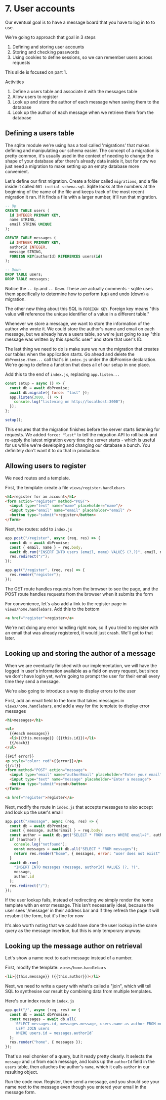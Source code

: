 # 7. User accounts

Our eventual goal is to have a message board that you have to log in to to use.

We're going to approach that goal in 3 steps

1. Defining and storing user accounts
2. Storing and checking passwords
3. Using cookies to define sessions, so we can remember users across requests

This slide is focused on part 1.

Activities

1. Define a users table and associate it with the messages table
2. Allow users to register
3. Look up and store the author of each message when saving them to the database
4. Look up the author of each message when we retrieve them from the database

## Defining a users table

The sqlite module we're using has a tool called 'migrations' that makes defining and manipulating
our schema easier. The concept of a migration is pretty common, it's usually used in the context
of needing to change the shape of your database after there's already data inside it, but for now
we just need a migration to make setting up an empty database more convenient.

Let's define our first migration. Create a folder called `migrations`, and a file inside it
called `001-initial-schema.sql`. Sqlite looks at the numbers at the beginning of the name of the file
and keeps track of the most recent migration it ran. If it finds a file with a larger number, it'll
run that migration.

```SQL
-- Up
CREATE TABLE users (
  id INTEGER PRIMARY KEY,
  name STRING,
  email STRING UNIQUE
);

CREATE TABLE messages (
  id INTEGER PRIMARY KEY,
  authorId INTEGER,
  message STRING,
  FOREIGN KEY(authorId) REFERENCES users(id)
);

-- Down
DROP TABLE users;
DROP TABLE messages;
```

Notice the `-- Up` and `-- Down`. These are actually comments - sqlite uses them specifically
to determine how to perform (up) and undo (down) a migration.

The other new thing about this SQL is `FOREIGN KEY`. Foreign key means "this value will reference the unique identifier of a value in a different table."

Whenever we store a message, we want to store the information of the author who wrote it. We could
store the author's name and email on each message, but we already have a users table, so we're just
going to say "this message was written by this specific user" and store that user's ID.

The last thing we need to do is make sure we run the migration that creates our tables when
the application starts. Go ahead and delete the `dbPromise.then...` call that's in `index.js`
under the dbPromise declaration. We're going to define a function that does all
of our setup in one place.

Add this to the end of `index.js`, replacing `app.listen...`

```javascript
const setup = async () => {
  const db = await dbPromise;
  await db.migrate({ force: "last" });
  app.listen(3000, () => {
    console.log("listening on http://localhost:3000");
  });
};

setup();
```

This ensures that the migration finishes before the server starts listening for requests.
We added `force: "last"` to tell the migration API to roll back and re-apply the latest
migration every time the server starts - which is useful for us while we're developing
and changing our database a bunch. You definitely don't want it to do that in production.

## Allowing users to register

We need routes and a template.

First, the template: create a file `views/register.handlebars`

```HTML
<h1>register for an account</h1>
<form action="register" method="POST">
  <input type="text" name="name" placeholder="name"/>
  <input type="email" name="email" placeholder="email" />
  <button type="submit">register</button>
</form>
```

Next, the routes: add to `index.js`

```javascript
app.post("/register", async (req, res) => {
  const db = await dbPromise;
  const { email, name } = req.body;
  await db.run("INSERT INTO users (email, name) VALUES (?,?)", email, name);
  res.redirect("/");
});

app.get("/register", (req, res) => {
  res.render("register");
});
```

The GET route handles requests from the browser to see the page, and the POST route
handles requests from the browser when it submits the form

For convenience, let's also add a link to the register page in `views/home.handlebars`. Add this to the bottom

```HTML
<a href="register">register</a>
```

We're not doing any error handling right now, so if you tried to register with an email that was
already registered, it would just crash. We'll get to that later.

## Looking up and storing the author of a message

When we are eventually finished with our implementation, we will have the logged in user's
information available as a field on every request, but since we don't have login yet, we're
going to prompt the user for their email every time they send a message.

We're also going to introduce a way to display errors to the user

First, add an email field to the form that takes messages in `views/home.handlebars`, and
add a way for the template to display error messages

```HTML
<h1>messages</h1>

<ul>
  {{#each messages}}
  <li>{{this.message}} ({{this.id}})</li>
  {{/each}}
</ul>

{{#if error}}
<p style="color: red">{{error}}</p>
{{/if}}
<form method="POST" action="message">
  <input type="email" name="authorEmail" placeholder="Enter your email">
  <input type="text" name="message" placeholder="Enter a message">
  <button type="submit">send</button>
</form>

<a href="register">register</a>
```

Next, modify the route in `index.js` that accepts messages to also accept and look up the user's email

```javascript
app.post("/message", async (req, res) => {
  const db = await dbPromise;
  const { message, authorEmail } = req.body;
  const author = await db.get("SELECT * FROM users WHERE email=?", authorEmail);
  if (!author) {
    console.log("notfound");
    const messages = await db.all("SELECT * FROM messages");
    return res.render("home", { messages, error: "user does not exist" });
  }
  await db.run(
    "INSERT INTO messages (message, authorId) VALUES (?, ?)",
    message,
    author.id
  );
  res.redirect("/");
});
```

If the user lookup fails, instead of redirecting we simply render the home template
with an error message. This isn't necessarily ideal, because the user sees '/message' in
their address bar and if they refresh the page it will resubmit the form, but it's fine for now

It's also worth noting that we could have done the user lookup in the same query
as the message insertion, but this is only temporary anyway.

## Looking up the message author on retrieval

Let's show a name next to each message instead of a number.

First, modify the template: `views/home.handlebars`

```HTML
<li>{{this.message}} ({{this.author}})</li>
```

Next, we need to write a query with what's called a "join", which will tell SQL to synthesise
our result by combining data from multiple templates.

Here's our index route in `index.js`

```javascript
app.get("/", async (req, res) => {
  const db = await dbPromise;
  const messages = await db.all(
    `SELECT messages.id, messages.message, users.name as author FROM messages
     LEFT JOIN users
     WHERE users.id = messages.authorId`
  );
  res.render("home", { messages });
});
```

That's a real chonker of a query, but it ready pretty clearly. It selects the `message` and `id`
from each message, and looks up the `authorId` field in the `users` table, then attaches the
author's `name`, which it calls `author` in our resulting object.

Run the code now. Register, then send a message, and you should see your name next to the message
even though you entered your email in the message form.
